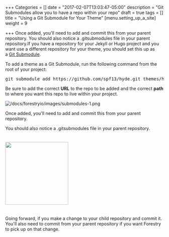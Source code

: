 +++
Categories = []
date = "2017-02-07T13:03:47-05:00"
description = "Git Submodules allow you to have a repo within your repo"
draft = true
tags = []
title = "Using a Git Submodule for Your Theme"
[menu.setting_up_a_site]
weight = 9

+++
Once added, you'll need to add and commit this from your parent repository. You should also notice a .gitsubmodules file in your parent repository.If you have a repository for your Jekyll or Hugo project and you want use a different repository for your theme, you should set this up as a [Git Submodule](https://git-scm.com/book/en/v2/Git-Tools-Submodules).

To add a theme as a Git Submodule, run the following command from the root of your project:

<pre class="hljs">git submodule add https://github.com/spf13/hyde.git themes/hyde</pre>

Be sure to add the correct **URL** to the repo to be added and the correct **path** to where you want this repo to live within your project.

![/docs/forestryio/images/submodules-1.png](/docs/forestryio/images/submodules-1.png)

Once added, you'll need to add and commit this from your parent repository. 

You should also notice a .gitsubmodules file in your parent repository.

<img src="/docs/forestryio/images/git%20submodule.png" style="width: 200px; margin: 1.5em auto;">

Going forward, if you make a change to your child repository and commit it. You'll also need to commit from your parent repository if you want Forestry to pick up on that change.